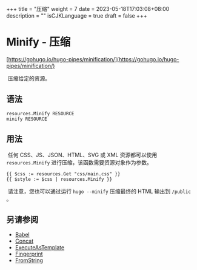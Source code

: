 +++
title = "压缩"
weight = 7
date = 2023-05-18T17:03:08+08:00
description = ""
isCJKLanguage = true
draft = false
+++

# Minify - 压缩

[https://gohugo.io/hugo-pipes/minification/](https://gohugo.io/hugo-pipes/minification/)

​	压缩给定的资源。  

## 语法

```
resources.Minify RESOURCE
minify RESOURCE
```

## 用法 

​	任何 CSS、JS、JSON、HTML、SVG 或 XML 资源都可以使用  `resources.Minify`  进行压缩，该函数需要资源对象作为参数。

```go-html-template
{{ $css := resources.Get "css/main.css" }}
{{ $style := $css | resources.Minify }}
```

​	请注意，您也可以通过运行  `hugo --minify`  压缩最终的 HTML 输出到  `/public` 。  

## 另请参阅

- [Babel](https://gohugo.io/hugo-pipes/babel/)
- [Concat](https://gohugo.io/hugo-pipes/bundling/)
- [ExecuteAsTemplate](https://gohugo.io/hugo-pipes/resource-from-template/)
- [Fingerprint](https://gohugo.io/hugo-pipes/fingerprint/)
- [FromString](https://gohugo.io/hugo-pipes/resource-from-string/)
